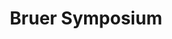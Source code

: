 ---
dateStart: 2015-05-28
dateEnd: 2015-05-29
title: "Bruer Symposium"
venue: "Bruer Symposium"
organizer: Susan M. Fitzpatrick
credit: "Katy Börner"
city: St. Louis
state: MO
country: USA
pdfLink:
venueImages:
 - sm: image01.sm.jpg
   lg: image01.lg.jpg
 - sm: image02.sm.jpg
   lg: image02.lg.jpg
 - sm: image03.sm.jpg
   lg: image03.lg.jpg
---